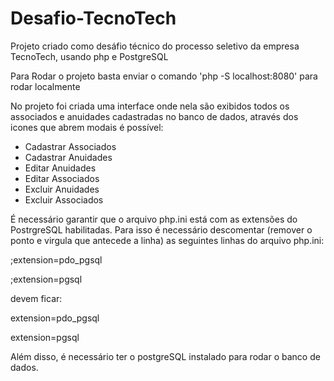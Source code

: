 # Desafio-TecnoTech
 
Projeto criado como desáfio técnico do processo seletivo da empresa TecnoTech, usando php e PostgreSQL

Para Rodar o projeto basta enviar o comando 'php -S localhost:8080' para rodar localmente

No projeto foi criada uma interface onde nela são exibidos todos os associados e anuidades cadastradas no banco de dados, através dos icones que abrem modais é possível:
- Cadastrar Associados
- Cadastrar Anuidades
- Editar Anuidades
- Editar Associados
- Excluir Anuidades
- Excluir Associados

É necessário garantir que o arquivo php.ini está com as extensões do PostrgreSQL habilitadas. Para isso é necessário descomentar (remover o ponto e virgula que antecede a linha) as seguintes linhas do arquivo php.ini:

  ;extension=pdo_pgsql
  
  ;extension=pgsql

  devem ficar:

  extension=pdo_pgsql
  
  extension=pgsql

 Além disso, é necessário ter o postgreSQL instalado para rodar o banco de dados.
